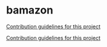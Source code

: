 # bamazon

[Contribution guidelines for this project](img/first)

[Contribution guidelines for this project](img/second)